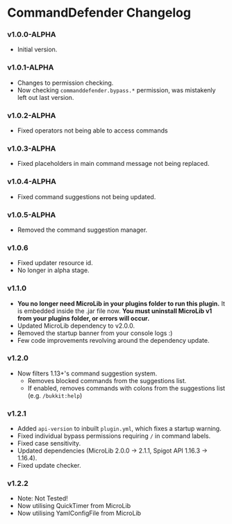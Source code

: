 # CommandDefender Changelog

### v1.0.0-ALPHA
* Initial version.

### v1.0.1-ALPHA
* Changes to permission checking.
* Now checking `commanddefender.bypass.*` permission, was mistakenly left out last version.

### v1.0.2-ALPHA
* Fixed operators not being able to access commands

### v1.0.3-ALPHA
* Fixed placeholders in main command message not being replaced.

### v1.0.4-ALPHA
* Fixed command suggestions not being updated.

### v1.0.5-ALPHA
* Removed the command suggestion manager.

### v1.0.6
* Fixed updater resource id.
* No longer in alpha stage.

### v1.1.0
* **You no longer need MicroLib in your plugins folder to run this plugin.** It is embedded inside the .jar file now. **You must uninstall MicroLib v1 from your plugins folder, or errors will occur.**
* Updated MicroLib dependency to v2.0.0.
* Removed the startup banner from your console logs :)
* Few code improvements revolving around the dependency update.

### v1.2.0
* Now filters 1.13+'s command suggestion system.
  * Removes blocked commands from the suggestions list.
  * If enabled, removes commands with colons from the suggestions list (e.g. `/bukkit:help`)
  
### v1.2.1
* Added `api-version` to inbuilt `plugin.yml`, which fixes a startup warning.
* Fixed individual bypass permissions requiring `/` in command labels.
* Fixed case sensitivity.
* Updated dependencies (MicroLib 2.0.0 -> 2.1.1, Spigot API 1.16.3 -> 1.16.4).
* Fixed update checker.

### v1.2.2
* Note: Not Tested!
* Now utilising QuickTimer from MicroLib
* Now utilising YamlConfigFile from MicroLib